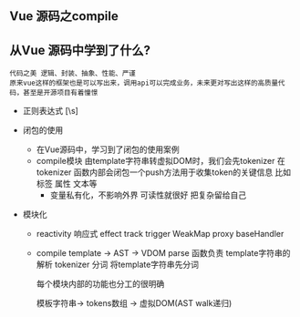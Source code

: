 ## Vue 源码之compile

## 从Vue 源码中学到了什么?
    代码之美 逻辑、封装、抽象、性能、严谨
    原来vue这样的框架也是可以写出来，调用api可以完成业务，未来更对写出这样的高质量代码，甚至是开源项目有着憧憬

- 正则表达式
  [\s]

- 闭包的使用
    - 在Vue源码中，学习到了闭包的使用案例
    - compile模块 由template字符串转虚拟DOM时，我们会先tokenizer
        在tokenizer 函数内部会闭包一个push方法用于收集token的关键信息
        比如标签 属性 文本等 
        - 变量私有化，不影响外界 可读性就很好 把复杂留给自己

- 模块化
  - reactivity 响应式
        effect track trigger  WeakMap
        proxy
        baseHandler

  - compile
        template -> AST -> VDOM
        parse 函数负责 template字符串的解析
        tokenizer 分词 将template字符串先分词
        <div id="#app">
    每个模块内部的功能也分工的很明确

    模板字符串-> tokens数组 -> 虚拟DOM(AST walk递归) 
